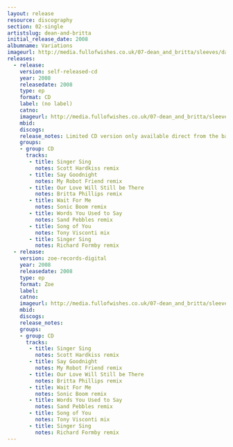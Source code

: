 ```yaml
---
layout: release
resource: discography
section: 02-single
artistslug: dean-and-britta
initial_release_date: 2008
albumname: Variations
imageurl: http://media.fullofwishes.co.uk/07-dean_and_britta/sleeves/dab_variations.jpg
releases:
  - release: 
    version: self-released-cd
    year: 2008
    releasedate: 2008
    type: ep
    format: CD
    label: (no label)
    catno: 
    imageurl: http://media.fullofwishes.co.uk/07-dean_and_britta/sleeves/dab_variations.jpg
    mbid: 
    discogs: 
    release_notes: Limited CD version only available direct from the band.
    groups:
    - group: CD
      tracks:
       - title: Singer Sing
         notes: Scott Hardkiss remix
       - title: Say Goodnight
         notes: My Robot Friend remix
       - title: Our Love Will Still be There
         notes: Britta Phillips remix
       - title: Wait For Me
         notes: Sonic Boom remix
       - title: Words You Used to Say
         notes: Sand Pebbles remix
       - title: Song of You
         notes: Tony Visconti mix
       - title: Singer Sing
         notes: Richard Formby remix
  - release: 
    version: zoe-records-digital
    year: 2008
    releasedate: 2008
    type: ep
    format: Zoe
    label: 
    catno: 
    imageurl: http://media.fullofwishes.co.uk/07-dean_and_britta/sleeves/dab_variations.jpg
    mbid: 
    discogs: 
    release_notes:
    groups:
    - group: CD
      tracks:
       - title: Singer Sing
         notes: Scott Hardkiss remix
       - title: Say Goodnight
         notes: My Robot Friend remix
       - title: Our Love Will Still be There
         notes: Britta Phillips remix
       - title: Wait For Me
         notes: Sonic Boom remix
       - title: Words You Used to Say
         notes: Sand Pebbles remix
       - title: Song of You
         notes: Tony Visconti mix
       - title: Singer Sing
         notes: Richard Formby remix
---
```

